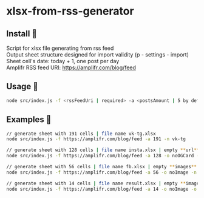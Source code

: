 # xlsx-from-rss-generator

## Install :hatching_chick:

Script for xlsx file generating from rss feed<br />
Output sheet structure designed for import validity (p - settings - import)<br />
Sheet cell's date: today + 1, one post per day<br />
Amplifr RSS feed URI: https://amplifr.com/blog/feed<br />

## Usage :hatched_chick:

```sh
node src/index.js -f <rssFeedUri | required> -a <postsAmount | 5 by default> -n <output xlsx file name> -o <additional cell options | noImage/noOGCard>
```

## Examples :hatched_chick:

```sh
// generate sheet with 191 cells | file name vk-tg.xlsx
node src/index.js -f https://amplifr.com/blog/feed -a 191 -n vk-tg

// generate sheet with 128 cells | file name insta.xlsx | empty **url** cell
node src/index.js -f https://amplifr.com/blog/feed -a 128 -o noOGCard -n insta

// generate sheet with 56 cells | file name fb.xlsx | empty **images** cell
node src/index.js -f https://amplifr.com/blog/feed -a 56 -o noImage -n fb

// generate sheet with 14 cells | file name result.xlsx | empty **images** cell | empty **url** cell
node src/index.js -f https://amplifr.com/blog/feed -a 14 -o noImage -o noOGCard
```
